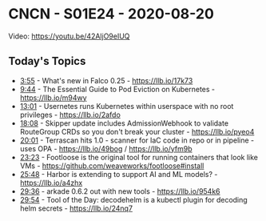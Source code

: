 # CNCN - S01E24 - 2020-08-20

Video: https://youtu.be/42AljO9eIUQ

## Today's Topics

- [3:55](https://www.youtube.com/watch?v=42AljO9eIUQ&t=235) - What's new in Falco 0.25 - https://llb.io/17k73
- [9:44](https://www.youtube.com/watch?v=42AljO9eIUQ&t=584) - The Essential Guide to Pod Eviction on Kubernetes - https://llb.io/m94wy
- [13:01](https://www.youtube.com/watch?v=42AljO9eIUQ&t=781) - Usernetes runs Kubernetes within userspace with no root privileges - https://llb.io/2afdo
- [18:08](https://www.youtube.com/watch?v=42AljO9eIUQ&t=1088) - Skipper update includes AdmissionWebhook to validate RouteGroup CRDs so you don't break your cluster - https://llb.io/pyeo4
- [20:01](https://www.youtube.com/watch?v=42AljO9eIUQ&t=1201) - Terrascan hits 1.0 - scanner for IaC code in repo or in pipeline - uses OPA - https://llb.io/49bog / https://llb.io/yfm9b
- [23:23](https://www.youtube.com/watch?v=42AljO9eIUQ&t=1403) - Footloose is the original tool for running containers that look like VMs - https://github.com/weaveworks/footloose#install
- [25:48](https://www.youtube.com/watch?v=42AljO9eIUQ&t=1548) - Harbor is extending to support AI and ML models? - https://llb.io/a4zhx
- [29:36](https://www.youtube.com/watch?v=42AljO9eIUQ&t=1776) - arkade 0.6.2 out with new tools - https://llb.io/954k6
- [29:54](https://www.youtube.com/watch?v=42AljO9eIUQ&t=1794) - Tool of the Day: decodehelm is a kubectl plugin for decoding helm secrets - https://llb.io/24nq7
